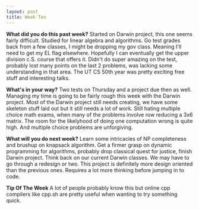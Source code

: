 ```yaml
---
layout: post
title: Week Ten
---
```


**What did you do this past week?**
Started on Darwin project, this one seems fairly difficult. Studied for linear algebra and algorithms. Go test grades back from a few classes, I might
be dropping my gov class. Meaning I'll need to get my EL flag elsewhere. Hopefully I can eventually get the upper division c.S. course that offers it.
Didn't do super amazing on the test, probably lost many points on the last 2 problems, was lacking some understanding in that area. The UT CS 50th year
was pretty exciting free  stuff and interesting talks.


**What's in your way?**
Two tests on Thursday and a project due then as well. Managing my time is going to be fairly rough this week with the Darwin project.
Most of the Darwin project still needs creating, we have some skeleton stuff laid out but it still needs a lot of work. Still hating multiple 
choice math exams, when many of the problems involve row reducing a 3x6 matrix. The room for the likelyhood of doing one computation wrong is quite high.
And multiple choice problems are unforgiving.


**What will you do next week?**
Learn some intricacies of NP completeness and brushup on knapsack algorithm. Get a firmer grasp on dynamic programming for algorithms, probably drop classical quest for justice, finish Darwin project.
Think back on our current Darwin classes. We may have to go through a redesign or two. This project is definitely more design oriented than the
previous ones. Requires a lot more thinking before jumping in to code.


**Tip Of The Week**
A lot of people probably know this but online cpp compilers like cpp.sh are pretty useful when wanting to try something quick.

